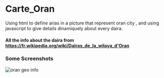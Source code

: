 # Carte_Oran

Using html to define arias in a picture that represent oran city , and using javascript to give details dinamiquely about every daira.

#### All the info about the daira from https://fr.wikipedia.org/wiki/Daïras_de_la_wilaya_d'Oran

### Some Screenshots
![oran geo info](https://cloud.githubusercontent.com/assets/24621701/24073763/088bca0a-0bfd-11e7-990c-1e0cdb857a3d.png)
